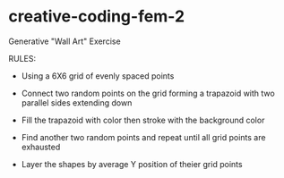 # creative-coding-fem-2
Generative "Wall Art" Exercise

RULES: 

- Using a 6X6 grid of evenly spaced points 

- Connect two random points on the grid forming a trapazoid with two parallel sides extending down

- Fill the trapazoid with color then stroke with the background color

- Find another two random points and repeat until all grid points are exhausted

- Layer the shapes by average Y position of theier grid points

